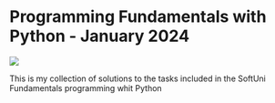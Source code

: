 # Programming Fundamentals with Python - January 2024 
![](F:\Python\Project\LearningPython\softuni\fundamentals_python\SU.jpg)

This is my collection of solutions to the tasks included in the SoftUni Fundamentals programming whit Python
